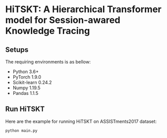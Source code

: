 # HiTSKT: A Hierarchical Transformer model for Session-awared Knowledge Tracing

## Setups
The requiring environments is as bellow:
- Python 3.6+
- PyTorch 1.9.0
- Scikit-learn 0.24.2
- Numpy 1.19.5
- Pandas 1.1.5

## Run HiTSKT
Here are the example for running HiTSKT on ASSISTments2017 dataset:
```
python main.py
```

